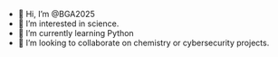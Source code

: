 - 👋 Hi, I’m @BGA2025
- 👀 I’m interested in science.
- 🌱 I’m currently learning Python
- 💞️ I’m looking to collaborate on chemistry or cybersecurity projects.
 

<!---
BGA2025/BGA2025 is a ✨ special ✨ repository because its `README.md` (this file) appears on your GitHub profile.
You can click the Preview link to take a look at your changes.
--->
